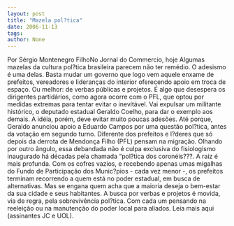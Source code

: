 ```yaml
---
layout: post
title: "Mazela pol?tica"
date: 2006-11-13
tags: 
author: None
---
```

Por Sérgio Montenegro FilhoNo Jornal do Commercio, hoje
Algumas mazelas da cultura pol?tica brasileira parecem não ter remédio. O adesismo é uma delas. Basta mudar um governo que logo vem aquele enxame de prefeitos, vereadores e lideranças do interior oferecendo apoio em troca de espaço. Ou melhor: de verbas públicas e projetos. 
É algo que desespera os dirigentes partidários, como agora ocorre com o PFL, que optou por medidas extremas para tentar evitar o inevitável. Vai expulsar um militante histórico, o deputado estadual Geraldo Coelho, para dar o exemplo aos demais. A idéia, porém, deve evitar muito poucas adesões. Até porque, Geraldo anunciou apoio a Eduardo Campos por uma questão pol?tica, antes da votação em segundo turno. Diferente dos prefeitos e l?deres que só depois da derrota de Mendonça Filho (PFL) pensam na migração. 
Olhando por outro ângulo, essa debandada não é culpa exclusiva do fisiologismo inaugurado há décadas pela chamada “pol?tica dos coronéis???. A raiz é mais profunda. Com os cofres vazios, e recebendo apenas umas migalhas do Fundo de Participação dos Munic?pios - cada vez menor -, os prefeitos terminam recorrendo a quem está no poder estadual, em busca de alternativas. Mas se engana quem acha que a maioria deseja o bem-estar da sua cidade e seus habitantes. A busca por verbas e projetos é movida, via de regra, pela sobrevivência pol?tica. Com cada um pensando na reeleição ou na manutenção do poder local para aliados.
Leia mais aqui (assinantes JC e UOL). 